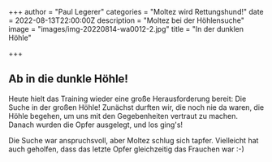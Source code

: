 +++
author = "Paul Legerer"
categories = "Moltez wird Rettungshund!"
date = 2022-08-13T22:00:00Z
description = "Moltez bei der Höhlensuche"
image = "images/img-20220814-wa0012-2.jpg"
title = "In der dunklen Höhle"

+++
## Ab in die dunkle Höhle!

Heute hielt das Training wieder eine große Herausforderung bereit: Die Suche in der großen Höhle! Zunächst durften wir, die noch nie da waren, die Höhle begehen, um uns mit den Gegebenheiten vertraut zu machen. Danach wurden die Opfer ausgelegt, und los ging's!

Die Suche war anspruchsvoll, aber Moltez schlug sich tapfer. Vielleicht hat auch geholfen, dass das letzte Opfer gleichzeitig das Frauchen war :-)

 
